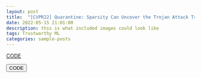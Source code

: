 ```yaml
---
layout: post
title:  "[CVPR22] Quarantine: Sparsity Can Uncover the Trojan Attack Trigger for Free"
date: 2022-05-15 21:01:00
description: this is what included images could look like
tags: Trustworthy ML
categories: sample-posts
---
```


<a href="https://github.com/VITA-Group/Backdoor-LTH" class="btn btn-sm z-depth-0" role="button">CODE</a>

<button type="button" class="btn btn-primary" href="https://github.com/VITA-Group/Backdoor-LTH">CODE</button>